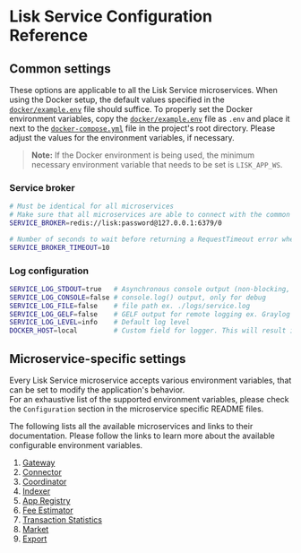 # Lisk Service Configuration Reference

## Common settings

These options are applicable to all the Lisk Service microservices.
When using the Docker setup, the default values specified in the [`docker/example.env`](../docker/example.env) file should suffice. To properly set the Docker environment variables, copy the [`docker/example.env`](../docker/example.env) file as `.env` and place it next to the [`docker-compose.yml`](../docker-compose.yml) file in the project's root directory. Please adjust the values for the environment variables, if necessary.

> **Note:**  If the Docker environment is being used, the minimum necessary environment variable that needs to be set is `LISK_APP_WS`.

### Service broker

```bash
# Must be identical for all microservices
# Make sure that all microservices are able to connect with the common Redis
SERVICE_BROKER=redis://lisk:password@127.0.0.1:6379/0

# Number of seconds to wait before returning a RequestTimeout error when it takes too long to return a value. To disable use 0.
SERVICE_BROKER_TIMEOUT=10
```
### Log configuration

```bash
SERVICE_LOG_STDOUT=true   # Asynchronous console output (non-blocking, preferred)
SERVICE_LOG_CONSOLE=false # console.log() output, only for debug
SERVICE_LOG_FILE=false    # file path ex. ./logs/service.log
SERVICE_LOG_GELF=false    # GELF output for remote logging ex. Graylog 127.0.0.1:12201/udp
SERVICE_LOG_LEVEL=info    # Default log level
DOCKER_HOST=local         # Custom field for logger. This will result in all log messages having the custom field _docker_host set to 'local'.
```

## Microservice-specific settings

Every Lisk Service microservice accepts various environment variables, that can be set to modify the application's behavior.\
For an exhaustive list of the supported environment variables, please check the `Configuration` section in the microservice specific README files.

The following lists all the available microservices and links to their documentation. Please follow the links to learn more about the available configurable environment variables.

1. [Gateway](../services/gateway/README.md#configuration)
2. [Connector](../services/blockchain-connector/README.md#configuration)
3. [Coordinator](../services/blockchain-coordinator/README.md#configuration)
4. [Indexer](../services/blockchain-indexer/README.md#configuration)
5. [App Registry](../services/blockchain-app-registry/README.md#configuration)
6. [Fee Estimator](../services/fee-estimator/README.md#configuration)
7. [Transaction Statistics](../services/transaction-statistics/README.md#configuration)
8. [Market](../services/market/README.md#configuration)
9. [Export](../services/export/README.md#configuration)
